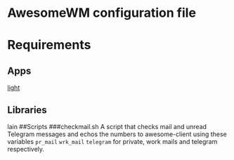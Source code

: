 # AwesomeWM configuration file
# Requirements
## Apps
[light](https://github.com/haikarainen/light)
## Libraries
lain
##Scripts
###checkmail.sh
A script that checks mail and unread Telegram messages and echos the numbers to awesome-client using these variables `pr_mail` `wrk_mail` `telegram` for private, work mails and telegram respectively.
